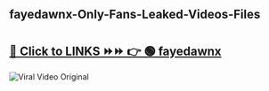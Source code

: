 
 ## fayedawnx-Only-Fans-Leaked-Videos-Files

# <h2><a href="https://mediaupload.pro?fayedawnx">🔗 Click to LINKS ⏩⏩ 👉 🟢 fayedawnx </a></h2>

<a href="https://mediaupload.pro?fayedawnx" rel="nofollow" data-target="animated-image.originalLink"><img src="https://i.ibb.co.com/xMMVF88/686577567.gif" alt="Viral Video Original" style="max-width: 100%; display: inline-block;" data-target="animated-image.originalImage"></a>